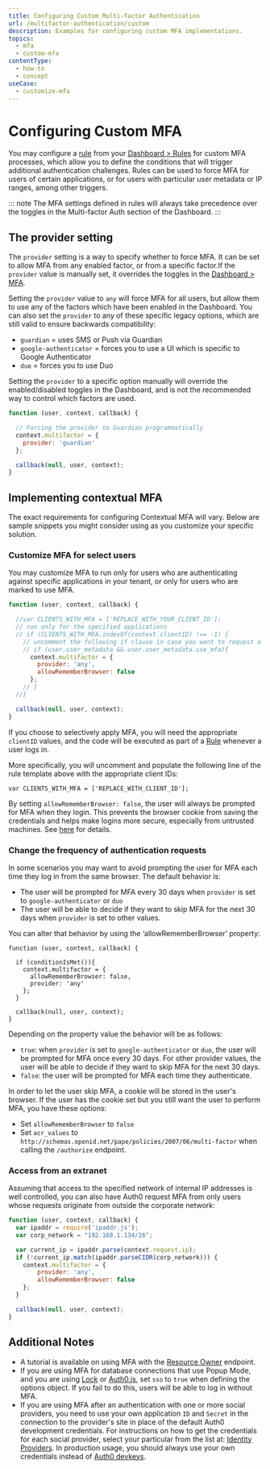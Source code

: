 ```yaml
---
title: Configuring Custom Multi-factor Authentication
url: /multifactor-authentication/custom
description: Examples for configuring custom MFA implementations.
topics:
  - mfa
  - custom-mfa
contentType:
  - how-to
  - concept
useCase:
  - customize-mfa
---
```

# Configuring Custom MFA

You may configure a [rule](/rules) from your [Dashboard > Rules](${manage_url}/#/rules) for custom MFA processes, which allow you to define the conditions that will trigger additional authentication challenges. Rules can be used to force MFA for users of certain applications, or for users with particular user metadata or IP ranges, among other triggers.

::: note
The MFA settings defined in rules will always take precedence over the toggles in the Multi-factor Auth section of the Dashboard.
:::

## The provider setting

The `provider` setting is a way to specify whether to force MFA. It can be set to allow MFA from any enabled factor, or from a specific factor.If the `provider` value is manually set, it overrides the toggles in the [Dashboard > MFA](${manage_url}/#/mfa). 

Setting the `provider` value to `any` will force MFA for all users, but allow them to use any of the factors which have been enabled in the Dashboard. You can also set the `provider` to any of these specific legacy options, which are still valid to ensure backwards compatibility:

* `guardian` = uses SMS or Push via Guardian
* `google-authenticator` = forces you to use a UI which is specific to Google Authenticator
* `duo` = forces you to use Duo

Setting the `provider` to a specific option manually will override the enabled/disabled toggles in the Dashboard, and is not the recommended way to control which factors are used.

```js
function (user, context, callback) {

  // Forcing the provider to Guardian programmatically
  context.multifactor = {
    provider: 'guardian'
  };

  callback(null, user, context);
}
```

## Implementing contextual MFA

The exact requirements for configuring Contextual MFA will vary. Below are sample snippets you might consider using as you customize your specific solution.

### Customize MFA for select users

You may customize MFA to run only for users who are authenticating against specific applications in your tenant, or only for users who are marked to use MFA.

```js
function (user, context, callback) {

  //var CLIENTS_WITH_MFA = ['REPLACE_WITH_YOUR_CLIENT_ID'];
  // run only for the specified applications
  // if (CLIENTS_WITH_MFA.indexOf(context.clientID) !== -1) {
    // uncomment the following if clause in case you want to request a second factor only from user's that have user_metadata.use_mfa === true
    // if (user.user_metadata && user.user_metadata.use_mfa){
      context.multifactor = {
        provider: 'any',
        allowRememberBrowser: false
      };
    // }
  //}

  callback(null, user, context);
}
```

If you choose to selectively apply MFA, you will need the appropriate `clientID` values, and the code will be executed as part of a [Rule](/rules) whenever a user logs in.

More specifically, you will uncomment and populate the following line of the rule template above with the appropriate client IDs:

`var CLIENTS_WITH_MFA = ['REPLACE_WITH_CLIENT_ID'];`

By setting `allowRememberBrowser: false`, the user will always be prompted for MFA when they login. This prevents the browser cookie from saving the credentials and helps make logins more secure, especially from untrusted machines. See [here](#change-the-frequency-of-authentication-requests) for details.

### Change the frequency of authentication requests

In some scenarios you may want to avoid prompting the user for MFA each time they log in from the same browser. The default behavior is:

- The user will be prompted for MFA every 30 days when `provider` is set to `google-authenticator` or `duo`
- The user will be able to decide if they want to skip MFA for the next 30 days when `provider` is set to other values.

You can alter that behavior by using the ‘allowRememberBrowser’ property:

```JS
function (user, context, callback) {

  if (conditionIsMet()){
    context.multifactor = {
      allowRememberBrowser: false,
      provider: 'any'
    };
  }

  callback(null, user, context);
}
```

Depending on the property value the behavior will be as follows:

- `true`: when `provider` is set to `google-authenticator` or `duo`, the user will be prompted for MFA once every 30 days. For other provider values, the user will be able to decide if they want to skip MFA for the next 30 days.
- `false`: the user will be prompted for MFA each time they authenticate.

In order to let the user skip MFA, a cookie will be stored in the user's browser. If the user has the cookie set but you still want the user to perform MFA, you have these options:

- Set `allowRememberBrowser` to `false`
- Set `acr_values` to `http://schemas.openid.net/pape/policies/2007/06/multi-factor` when calling the `/authorize` endpoint.

### Access from an extranet

Assuming that access to the specified network of internal IP addresses is well controlled, you can also have Auth0 request MFA from only users whose requests originate from outside the corporate network:

```js
function (user, context, callback) {
  var ipaddr = require('ipaddr.js');
  var corp_network = "192.168.1.134/26";

  var current_ip = ipaddr.parse(context.request.ip);
  if (!current_ip.match(ipaddr.parseCIDR(corp_network))) {
    context.multifactor = {
        provider: 'any',
        allowRememberBrowser: false
    };
  }

  callback(null, user, context);
}
```

## Additional Notes

* A tutorial is available on using MFA with the [Resource Owner](/api-auth/tutorials/multifactor-resource-owner-password) endpoint.
* If you are using MFA for database connections that use Popup Mode, and you are using [Lock](/libraries/lock/v11) or [Auth0.js](/libraries/auth0.js/v9), set `sso` to `true` when defining the options object. If you fail to do this, users will be able to log in without MFA.
* If you are using MFA after an authentication with one or more social providers, you need to use your own application `ID` and `Secret` in the connection to the provider's site in place of the default Auth0 development credentials. For instructions on how to get the credentials for each social provider, select your particular from the list at: [Identity Providers](/identityproviders). In production usage, you should always use your own credentials instead of [Auth0 devkeys](/connections/social/devkeys).
